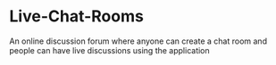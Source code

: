 # Live-Chat-Rooms
An online discussion forum where anyone can create a chat room and people can have live discussions using the application
